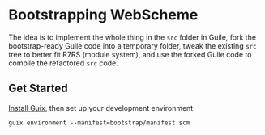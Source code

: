 # Bootstrapping WebScheme

The idea is to implement the whole thing in the `src` folder in Guile,
fork the bootstrap-ready Guile code into a temporary folder,
tweak the existing `src` tree to better fit R7RS (module system),
and use the forked Guile code to compile the refactored `src` code.

## Get Started

[Install Guix],
then set up your development environment:

```
guix environment --manifest=bootstrap/manifest.scm
```

[Install Guix]: https://guix.gnu.org/manual/en/html_node/Installation.html
